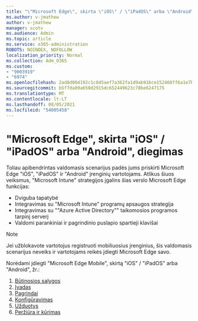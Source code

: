```yaml
---
title: "\"Microsoft Edge\", skirta \"iOS\" / \"iPadOS\" arba \"Android\", diegimas"
ms.author: v-jmathew
author: v-jmathew
manager: scotv
ms.audience: Admin
ms.topic: article
ms.service: o365-administration
ROBOTS: NOINDEX, NOFOLLOW
localization_priority: Normal
ms.collection: Adm_O365
ms.custom:
- "9003919"
- "6974"
ms.openlocfilehash: 2ad8d00d192c1c845aef7a362fa1d9ab91bce152468ff6a1e7bf6ad9250eb5c1
ms.sourcegitcommit: b5f7da89a650d2915dc652449623c78be6247175
ms.translationtype: MT
ms.contentlocale: lt-LT
ms.lasthandoff: 08/05/2021
ms.locfileid: "54005458"
---
```

# <a name="deploy-microsoft-edge-for-mobile-for-iosipados-or-android"></a>"Microsoft Edge", skirta "iOS" / "iPadOS" arba "Android", diegimas

Toliau apibendrintas valdomasis scenarijus padės jums priskirti Microsoft Edge "iOS", "iPadOS" ir "Android" įrenginių vartotojams. Atlikus šiuos veiksmus, "Microsoft Intune" strategijos įgalins šias verslo Microsoft Edge funkcijas:

- Dviguba tapatybė
- Integravimas su "Microsoft Intune" programų apsaugos strategija
- Integravimas su ""Azure Active Directory"" taikomosios programos tarpinį serverį
- Valdomi parankiniai ir pagrindinio puslapio spartieji klavišai

> [!NOTE]
> Jei užblokavote vartotojus registruoti mobiliuosius įrenginius, šis valdomasis scenarijus neveiks ir vartotojams reikės įdiegti Microsoft Edge savo.

Norėdami įdiegti "Microsoft Edge Mobile", skirtą "iOS" / "iPadOS" arba "Android", žr.:

1. [Būtinosios sąlygos](https://go.microsoft.com/fwlink/?linkid=2133027)
2. [Įvadas](https://go.microsoft.com/fwlink/?linkid=2133520)
3. [Pagrindai](https://go.microsoft.com/fwlink/?linkid=2133421)
4. [Konfigūravimas](https://go.microsoft.com/fwlink/?linkid=2133521)
5. [Užduotys](https://go.microsoft.com/fwlink/?linkid=2132869)
6. [Peržiūra ir kūrimas](https://go.microsoft.com/fwlink/?linkid=2133522)
